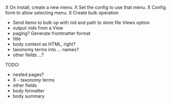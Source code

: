 X On install, create a new menu.
X Set the config to use that menu.
X Config form to allow selecting menu.
X Create bulk operation
  - Send items to bulk op with nid and path to store file
Views option
  - output nids from a View
  - paging?
Generate frontmatter format
  - title
  - body content as HTML, right?
  - taxonomy terms into ... names?
  - other fields ...?

TODO:
- nested pages?
- X - taxonomy terms
- other fields
- body formatter
- body summary